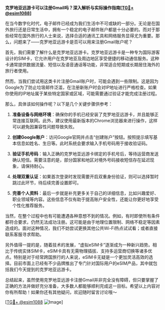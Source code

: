 **克罗地亚远游卡可以注册Gmail吗？深入解析与实际操作指南[[TG💪+ @esim1088](https://t.me/s/esim1088)]**

在当今数字化时代，电子邮件已经成为我们生活中不可或缺的一部分。无论是在国外旅行还是日常生活中，拥有一个稳定的电子邮件账户都是十分必要的。而对于那些经常在国外旅行的人士来说，选择合适的通讯工具和网络服务显得尤为重要。那么，问题来了——克罗地亚远游卡是否可以用来注册Gmail账户呢？

首先，我们需要了解什么是克罗地亚远游卡。克罗地亚远游卡是一种专为国际游客设计的SIM卡，它允许用户在克罗地亚及周边地区享受便捷的移动通信服务。这种卡通常提供数据流量、短信以及语音通话等功能，非常适合短期或长期居住海外的旅行者使用。

然而，当我们尝试用这类卡片注册Gmail账户时，可能会遇到一些限制。这是因为Google为了防止垃圾邮件泛滥，在注册新账户时会对IP地址进行严格检查。如果你使用的IP地址属于某些特定国家或区域，可能需要通过验证才能完成注册过程。

那么，具体该如何操作呢？以下是几个关键步骤供参考：

1. **准备设备与网络环境**：确保你的手机已经安装了克罗地亚远游卡，并且能够正常连接互联网。此外，建议使用最新版本的Chrome浏览器来进行操作，这样可以避免因兼容性问题导致失败。

2. **创建Google账户**：访问Google官网并点击“创建账户”按钮。按照提示填写基本信息如姓名、生日等。此时系统会要求输入手机号码用于接收验证码。

3. **验证手机号码**：输入正确的克罗地亚远游卡绑定的手机号后，等待运营商发送确认短信。需要注意的是，部分国家和地区对境外号码接收短信存在延迟现象，请保持耐心。

4. **处理双重认证**：如果首次登录时发现需要开启双重身份验证，则可以选择暂时跳过此环节，待后续完善设置即可。

5. **完善个人资料**：最后一步就是补充更多关于自己的详细信息，比如兴趣爱好、职业领域等内容。这些信息不仅有助于提高账户安全性，还能让你更好地享受个性化推荐服务。

当然，在整个过程中也有可能遭遇各种意想不到的情况。例如，有时即使所有条件都符合要求，仍然无法成功注册。这可能是由于地理位置限制、网络不稳定等因素造成的。面对这种情况，我们不妨尝试更换其他公共Wi-Fi热点试试看；或者直接联系客服寻求帮助。

另外值得一提的是，随着技术的发展，“虚拟eSIM卡”逐渐成为一种新兴趋势。相比于传统实体SIM卡，eSIM卡具有无需物理插拔、支持多运营商切换等诸多优点。特别是对于经常跨国旅行的人来说，eSIM卡无疑是一个更加灵活高效的选择。目前市面上已经有不少品牌推出了专门针对国际用户的eSIM产品，其中就包括我们今天提到的克罗地亚远游卡。

总结起来，虽然使用克罗地亚远游卡注册Gmail并非完全没有障碍，但只要掌握了正确的方法并做好充分准备，大多数人都能够顺利完成这一目标。希望以上内容对你有所帮助！如果你还有其他疑问，欢迎随时留言讨论哦～

[[TG💪+ @esim1088](https://t.me/s/esim1088) ![Image](https://i.postimg.cc/4NQfJmqS/Snipaste-2025-05-13-00-14-12.png)]
